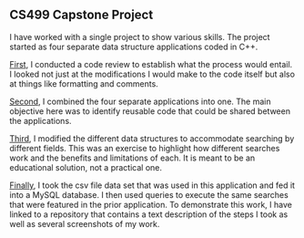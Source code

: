 ## CS499 Capstone Project

I have worked with a single project to show various skills.  The project started as four separate data structure applications coded in C++.

[First](https://drive.google.com/file/d/1q5D2aWQO3dp0Wt-4xXw-qx2CH7z1lMjI/view?usp=sharing), I conducted a code review to establish what the process would entail.  I looked not just at the modifications I would make to the code itself but also at things like formatting and comments.  

[Second](https://github.com/LesleyPLangdon/CS499FinalProjectMilestone2.git), I combined the four separate applications into one.  The main objective here was to identify reusable code that could be shared between the applications.

[Third](https://github.com/LesleyPLangdon/CS499FinalProject.git), I modified the different data structures to accommodate searching by different fields.  This was an exercise to highlight how different searches work and the benefits and limitations of each.  It is meant to be an educational solution, not a practical one.

[Finally](https://github.com/LesleyPLangdon/CS499eBidDatabase.git), I took the csv file data set that was used in this application and fed it into a MySQL database.  I then used queries to execute the same searches that were featured in the prior application.  To demonstrate this work, I have linked to a repository that contains a text description of the steps I took as well as several screenshots of my work.



